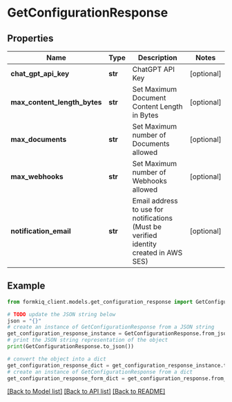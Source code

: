 # GetConfigurationResponse


## Properties

Name | Type | Description | Notes
------------ | ------------- | ------------- | -------------
**chat_gpt_api_key** | **str** | ChatGPT API Key | [optional] 
**max_content_length_bytes** | **str** | Set Maximum Document Content Length in Bytes | [optional] 
**max_documents** | **str** | Set Maximum number of Documents allowed | [optional] 
**max_webhooks** | **str** | Set Maximum number of Webhooks allowed | [optional] 
**notification_email** | **str** | Email address to use for notifications (Must be verified identity created in AWS SES) | [optional] 

## Example

```python
from formkiq_client.models.get_configuration_response import GetConfigurationResponse

# TODO update the JSON string below
json = "{}"
# create an instance of GetConfigurationResponse from a JSON string
get_configuration_response_instance = GetConfigurationResponse.from_json(json)
# print the JSON string representation of the object
print(GetConfigurationResponse.to_json())

# convert the object into a dict
get_configuration_response_dict = get_configuration_response_instance.to_dict()
# create an instance of GetConfigurationResponse from a dict
get_configuration_response_form_dict = get_configuration_response.from_dict(get_configuration_response_dict)
```
[[Back to Model list]](../README.md#documentation-for-models) [[Back to API list]](../README.md#documentation-for-api-endpoints) [[Back to README]](../README.md)



